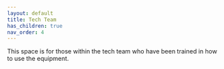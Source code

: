 ```yaml
---
layout: default
title: Tech Team
has_children: true
nav_order: 4
---
```


This space is for those within the tech team who have been trained in how to use the equipment.
